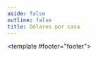 ```yaml
---
aside: false
outline: false
title: Dólares por casa
---
```


<script setup>
import { useRoute, useData } from 'vitepress'

const route = useRoute()

const { isDark } = useData()
</script>

<OAOperation operation-id="get-cotizaciones-dolares-casa">

<template #footer="footer">

<!--@include: ./parts/get-cotizaciones-dolares-casa-footer.md -->

</template>

</OAOperation>
